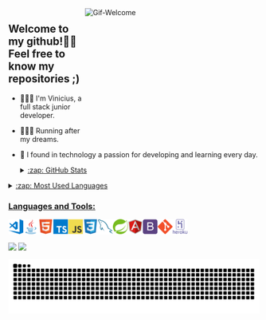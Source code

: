 
<img align="right" alt="Gif-Welcome" width="350" height="250" src="https://media.giphy.com/media/Ch31IjylFWM8M/giphy.gif?cid=ecf05e47m01xl1ktpibdy1h6iirnamgezsuqese0k0dy55e4&rid=giphy.gif&ct=g">

## Welcome to my github!🙋‍♂️ Feel free to know my repositories ;)

- 👨🏻‍💻 I'm Vinicius, a full stack junior developer.
- 🏃🏻‍♂️ Running after my dreams.
- 🤩 I found in technology a passion for developing and learning every day.



  <a href="https://github.com/viniciussti">
  <details>
  <summary>:zap: GitHub Stats</summary>

  <img align="left" alt="Vinicius's GitHub Stats" src="https://github-readme-stats.vercel.app/api?username=viniciussti&show_icons=true&theme=dracula&include_all_commits=true&count_private=true" />

</details>

<details>
  <summary>:zap: Most Used Languages</summary>

<img align="left" alt="Vinicius's GitHub Top Languages" src="https://github-readme-stats.vercel.app/api/top-langs/?username=viniciussti&layout=compact&langs_count=7&theme=dracula" />

</details>
  
  <!--
  <img height="180em" src="https://github-readme-stats.vercel.app/api?username=viniciussti&show_icons=true&theme=dracula&include_all_commits=true&count_private=true"/>
  <img height="180em" src="https://github-readme-stats.vercel.app/api/top-langs/?username=viniciussti&layout=compact&langs_count=7&theme=dracula"/>

 -->
  <!--
  <div style="display: inline_block"><br>
  <img align="center" alt="Vini-Java" height="50" width="50" src="https://cdn.icon-icons.com/icons2/2415/PNG/512/java_original_wordmark_logo_icon_146459.png">
  <img align="center" alt="Vini-HTML" height="50" width="50" src="https://raw.githubusercontent.com/devicons/devicon/master/icons/html5/html5-original.svg">
  <img align="center" alt="Vini-Ts" height="50" width="50" src="https://raw.githubusercontent.com/devicons/devicon/master/icons/typescript/typescript-plain.svg">
  <img align="center" alt="Vini-CSS" height="50" width="50" src="https://raw.githubusercontent.com/devicons/devicon/master/icons/css3/css3-original.svg">
  <img align="center" alt="Vini-Js" height="50" width="50" src="https://raw.githubusercontent.com/devicons/devicon/master/icons/javascript/javascript-plain.svg">
  -->
  ### Languages and Tools:
  
<img align="left" alt="Visual Studio Code" width="30px" src="https://raw.githubusercontent.com/github/explore/80688e429a7d4ef2fca1e82350fe8e3517d3494d/topics/visual-studio-code/visual-studio-code.png" />
  <img align="left" alt="Java" width="30px" src="https://github.com/devicons/devicon/blob/master/icons/java/java-original.svg" />
  <img align="left" alt="HTML" width="30px" src="https://github.com/devicons/devicon/blob/master/icons/html5/html5-original.svg" />
  <img align="left" alt="TypeScript" width="30px" src="https://github.com/devicons/devicon/blob/master/icons/typescript/typescript-original.svg" />
  <img align="left" alt="JS" width="30px" src="https://github.com/devicons/devicon/blob/master/icons/javascript/javascript-original.svg" />
    <img align="left" alt="CSS" width="30px" src="https://github.com/devicons/devicon/blob/master/icons/css3/css3-original.svg" />
    <img align="left" alt="MySQL" width="30px" src="https://github.com/devicons/devicon/blob/master/icons/mysql/mysql-plain.svg" />
  <img align="left" alt="Spring" width="30px" src="https://github.com/devicons/devicon/blob/master/icons/spring/spring-original.svg" />
 <img align="left" alt="Angular" width="30px" src="https://github.com/devicons/devicon/blob/master/icons/angularjs/angularjs-original.svg" />
   <img align="left" alt="Bootstrap" width="30px" src="https://github.com/devicons/devicon/blob/master/icons/bootstrap/bootstrap-plain.svg" />
  <img align="left" alt="GIT" width="30px" src="https://github.com/devicons/devicon/blob/master/icons/git/git-original.svg" />
   <img align="left" alt="GIT" width="30px" src="https://github.com/devicons/devicon/blob/master/icons/heroku/heroku-original-wordmark.svg" />
  
 
  <br>

  
</div>
  
 ##
  <div> 
  <a href = "mailto:vinissantos8@gmail.com"><img src="https://img.shields.io/badge/-Gmail-%23333?style=for-the-badge&logo=gmail&logoColor=white" target="_blank"></a>
  <a href="https://www.linkedin.com/in/vinicius-teixeira-ti/" target="_blank"><img src="https://img.shields.io/badge/-LinkedIn-%230077B5?style=for-the-badge&logo=linkedin&logoColor=white" target="_blank"></a> 
 
  ![Snake animation](https://github.com/viniciussti/viniciussti/blob/output/github-contribution-grid-snake.svg)
 
</div>
  
